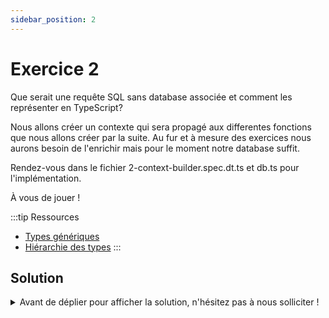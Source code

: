 ```yaml
---
sidebar_position: 2
---
```


# Exercice 2

Que serait une requête SQL sans database associée et comment les représenter en TypeScript?

Nous allons créer un contexte qui sera propagé aux differentes fonctions que nous allons créer par la suite. Au fur et à mesure des exercices nous aurons besoin de l'enrichir mais pour le moment notre database suffit.

Rendez-vous dans le fichier 2-context-builder.spec.dt.ts et db.ts pour l'implémentation.

À vous de jouer !

:::tip Ressources

- [Types génériques](../typescript/generic.md)
- [Hiérarchie des types](../typescript/type-hierarchy.md)
  :::

## Solution

<details>
  <summary>Avant de déplier pour afficher la solution, n'hésitez pas à nous solliciter ! </summary>

    ```ts
    export const buildContext = <DB>() => {
      return {
        _db: undefined as any as DB,
      };
    };
    ```

</details>
